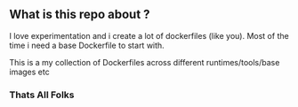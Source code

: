 ## What is this repo about ?
I love experimentation and i create a lot of dockerfiles (like you). Most of the time i need a base Dockerfile to start with.

This is a my collection of Dockerfiles across different runtimes/tools/base images etc

### **Thats All Folks**